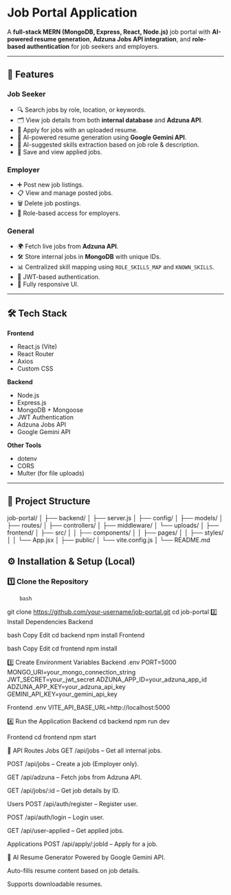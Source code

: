 # Job Portal Application

A **full-stack MERN (MongoDB, Express, React, Node.js)** job portal with **AI-powered resume generation**, **Adzuna Jobs API integration**, and **role-based authentication** for job seekers and employers.

---

## 🚀 Features

### **Job Seeker**
- 🔍 Search jobs by role, location, or keywords.
- 🗂 View job details from both **internal database** and **Adzuna API**.
- 📄 Apply for jobs with an uploaded resume.
- 🤖 AI-powered resume generation using **Google Gemini API**.
- 🎯 AI-suggested skills extraction based on job role & description.
- 📌 Save and view applied jobs.

### **Employer**
- ➕ Post new job listings.
- 📋 View and manage posted jobs.
- 🗑 Delete job postings.
- 🔐 Role-based access for employers.

### **General**
- 🌍 Fetch live jobs from **Adzuna API**.
- 🛠 Store internal jobs in **MongoDB** with unique IDs.
- 📊 Centralized skill mapping using `ROLE_SKILLS_MAP` and `KNOWN_SKILLS`.
- 🔐 JWT-based authentication.
- 🎨 Fully responsive UI.

---

## 🛠 Tech Stack

**Frontend**
- React.js (Vite)
- React Router
- Axios
- Custom CSS

**Backend**
- Node.js
- Express.js
- MongoDB + Mongoose
- JWT Authentication
- Adzuna Jobs API
- Google Gemini API

**Other Tools**
- dotenv
- CORS
- Multer (for file uploads)

---

## 📂 Project Structure

job-portal/
│
├── backend/
│ ├── server.js
│ ├── config/
│ ├── models/
│ ├── routes/
│ ├── controllers/
│ ├── middleware/
│ └── uploads/
│
├── frontend/
│ ├── src/
│ │ ├── components/
│ │ ├── pages/
│ │ ├── styles/
│ │ └── App.jsx
│ ├── public/
│ └── vite.config.js
│
└── README.md

## ⚙️ Installation & Setup (Local)

### 1️⃣ Clone the Repository
        bash
git clone https://github.com/your-username/job-portal.git
cd job-portal
2️⃣ Install Dependencies
Backend

bash
Copy
Edit
cd backend
npm install
Frontend

bash
Copy
Edit
cd frontend
npm install

3️⃣ Create Environment Variables
Backend .env
PORT=5000
MONGO_URI=your_mongo_connection_string
JWT_SECRET=your_jwt_secret
ADZUNA_APP_ID=your_adzuna_app_id
ADZUNA_APP_KEY=your_adzuna_api_key
GEMINI_API_KEY=your_gemini_api_key

Frontend .env
VITE_API_BASE_URL=http://localhost:5000

4️⃣ Run the Application
Backend
cd backend
npm run dev

Frontend
cd frontend
npm start

📌 API Routes
Jobs
GET /api/jobs – Get all internal jobs.

POST /api/jobs – Create a job (Employer only).

GET /api/adzuna – Fetch jobs from Adzuna API.

GET /api/jobs/:id – Get job details by ID.

Users
POST /api/auth/register – Register user.

POST /api/auth/login – Login user.

GET /api/user-applied – Get applied jobs.

Applications
POST /api/apply/:jobId – Apply for a job.

🤖 AI Resume Generator
Powered by Google Gemini API.

Auto-fills resume content based on job details.

Supports downloadable resumes.

